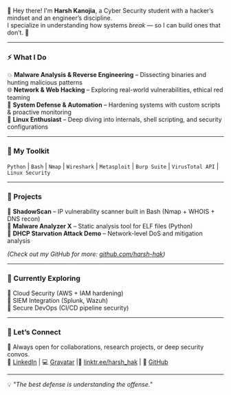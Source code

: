 👋 Hey there! I'm **Harsh Kanojia**, a Cyber Security student with a hacker’s mindset and an engineer’s discipline.  
I specialize in understanding how systems *break* — so I can build ones that don’t. 🔐  

---

### ⚡ What I Do
💥 **Malware Analysis & Reverse Engineering** – Dissecting binaries and hunting malicious patterns  
🌐 **Network & Web Hacking** – Exploring real-world vulnerabilities, ethical red teaming  
🧠 **System Defense & Automation** – Hardening systems with custom scripts & proactive monitoring  
🐧 **Linux Enthusiast** – Deep diving into internals, shell scripting, and security configurations  

---

### 🧰 My Toolkit
`Python` | `Bash` | `Nmap` | `Wireshark` | `Metasploit` | `Burp Suite` | `VirusTotal API` | `Linux Security`

---

### 🚀 Projects
🔹 **ShadowScan** – IP vulnerability scanner built in Bash (Nmap + WHOIS + DNS recon)  
🔹 **Malware Analyzer X** – Static analysis tool for ELF files (Python)  
🔹 **DHCP Starvation Attack Demo** – Network-level DoS and mitigation analysis  

*(Check out my GitHub for more: [github.com/harsh-hak](https://github.com/harsh-hak))*  

---

### 🧩 Currently Exploring
🔸 Cloud Security (AWS + IAM hardening)  
🔸 SIEM Integration (Splunk, Wazuh)  
🔸 Secure DevOps (CI/CD pipeline security)  

---

### 🤝 Let’s Connect
💬 Always open for collaborations, research projects, or deep security convos.  
🧠 [LinkedIn](https://linkedin.com/in/harsh-kanojia369) | 💻 [Gravatar](https://gravatar.com/bluebirdluckyee5f9b4fbc) |🔗 [linktr.ee/harsh_hak](https://linktr.ee/harsh_hak) | 🐍 [GitHub](https://github.com/harsh-hak)  

---
💡 *"The best defense is understanding the offense."*
